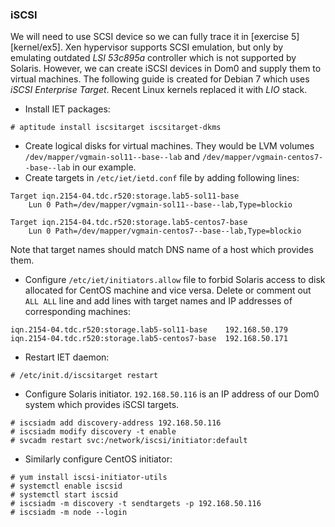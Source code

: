 ### iSCSI

We will need to use SCSI device so we can fully trace it in [exercise 5][kernel/ex5]. Xen hypervisor supports SCSI emulation, but only by emulating outdated _LSI 53c895a_ controller which is not supported by Solaris. However, we can create iSCSI devices in Dom0 and supply them to virtual machines. The following guide is created for Debian 7 which uses _iSCSI Enterprise Target_. Recent Linux kernels replaced it with _LIO_ stack.

 * Install IET packages:
```
# aptitude install iscsitarget iscsitarget-dkms
```
 * Create logical disks for virtual machines. They would be LVM volumes `/dev/mapper/vgmain-sol11--base--lab` and `/dev/mapper/vgmain-centos7--base--lab` in our example.
 * Create targets in `/etc/iet/ietd.conf` file by adding following lines:
```
Target iqn.2154-04.tdc.r520:storage.lab5-sol11-base
    Lun 0 Path=/dev/mapper/vgmain-sol11--base--lab,Type=blockio

Target iqn.2154-04.tdc.r520:storage.lab5-centos7-base
    Lun 0 Path=/dev/mapper/vgmain-centos7--base--lab,Type=blockio
```
Note that target names should match DNS name of a host which provides them.
 * Configure `/etc/iet/initiators.allow` file to forbid Solaris access to disk allocated for CentOS machine and vice versa. Delete or comment out `ALL ALL` line and add lines with target names and IP addresses of corresponding machines:
```
iqn.2154-04.tdc.r520:storage.lab5-sol11-base    192.168.50.179
iqn.2154-04.tdc.r520:storage.lab5-centos7-base  192.168.50.171
```
 * Restart IET daemon:
```
# /etc/init.d/iscsitarget restart
```
 * Configure Solaris initiator. `192.168.50.116` is an IP address of our Dom0 system which provides iSCSI targets.
```
# iscsiadm add discovery-address 192.168.50.116
# iscsiadm modify discovery -t enable
# svcadm restart svc:/network/iscsi/initiator:default
```
 * Similarly configure CentOS initiator:
```
# yum install iscsi-initiator-utils
# systemctl enable iscsid
# systemctl start iscsid
# iscsiadm -m discovery -t sendtargets -p 192.168.50.116
# iscsiadm -m node --login
```
